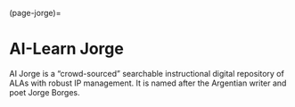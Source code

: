 (page-jorge)=
# AI-Learn Jorge

AI Jorge is a “crowd-sourced” searchable instructional digital repository of ALAs with robust IP management. It is named after the Argentian writer and poet Jorge Borges.